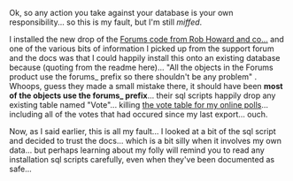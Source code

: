 Ok, so any action you take against your database is your own responsibility... so this is my fault, but I'm still _miffed_.

I installed the new drop of the [Forums code from Rob Howard and co...](http://www.telligentsystems.com/Solutions/Forums/) and one of the various bits of information I picked up from the support forum and the docs was that I could happily install this onto an existing database because (quoting from the readme here)... "All the objects in the Forums product use the forums_ prefix so there shouldn't be any problem" . Whoops, guess they made a small mistake there, it should have been **most of the objects use the forums_ prefix**... their sql scripts happily drop any existing table named "Vote"... killing [the vote table for my online polls](http://msdn.microsoft.com/vbasic/using/columns/code4fun/default.aspx?pull=/library/en-us/dncodefun/html/code4fun08032004.asp)... including all of the votes that had occured since my last export... ouch.

Now, as I said earlier, this is all my fault... I looked at a bit of the sql script and decided to trust the docs... which is a bit silly when it involves my own data... but perhaps learning about my folly will remind you to read any installation sql scripts carefully, even when they've been documented as safe...